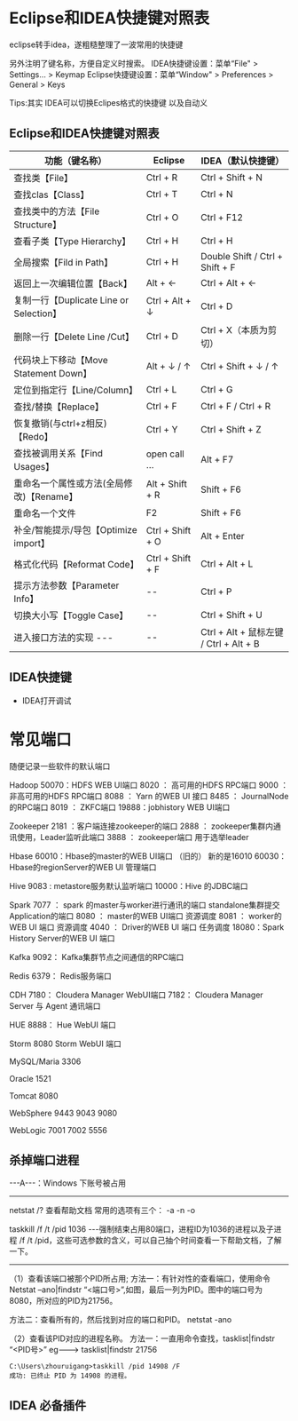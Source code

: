 # Eclipse和IDEA快捷键对照表

eclipse转手idea，遂粗糙整理了一波常用的快捷键 

另外注明了键名称，方便自定义时搜索。
IDEA快捷键设置：菜单“File" > Settings… > Keymap
Eclipse快捷键设置：菜单“Window" > Preferences > General > Keys

Tips:其实 IDEA可以切换Eclipes格式的快捷键 以及自动义


## Eclipse和IDEA快捷键对照表

| 功能（键名称） | Eclipse  | IDEA（默认快捷键） |
| --- | --- | --- |                                                   	
| 查找类【File】                 	| Ctrl + R         | Ctrl + Shift + N
| 查找clas【Class】        		    | Ctrl + T         | Ctrl + N
| 查找类中的方法【File Structure】    | Ctrl + O	       | Ctrl + F12
| 查看子类【Type Hierarchy】			 | Ctrl + H         | Ctrl + H 
| 全局搜索【Fild in Path】			 | Ctrl + H	       | Double Shift / Ctrl + Shift + F
| 返回上一次编辑位置【Back】	             | Alt + ←	            | Ctrl + Alt + ←
| 复制一行【Duplicate Line or Selection】  | Ctrl + Alt + ↓	    | Ctrl + D
| 删除一行【Delete Line /Cut】             | Ctrl + D	        | Ctrl + X（本质为剪切）
| 代码块上下移动【Move Statement Down】     | Alt + ↓ / ↑	        | Ctrl + Shift + ↓ / ↑
| 定位到指定行【Line/Column】			      | Ctrl + L	        | Ctrl + G
| 查找/替换【Replace】	 		          | Ctrl + F	        | Ctrl + F / Ctrl + R
| 恢复撤销(与ctrl+z相反)【Redo】 			  | Ctrl + Y	        | Ctrl + Shift + Z
| 查找被调用关系【Find Usages】			  |  open call …	    | Alt + F7
| 重命名一个属性或方法(全局修改)【Rename】   | Alt + Shift + R	    | Shift + F6
| 重命名一个文件                            | F2	                | Shift + F6
| 补全/智能提示/导包【Optimize import】     |	Ctrl + Shift + O    | Alt + Enter
| 格式化代码【Reformat Code】	              | Ctrl + Shift + F    | Ctrl + Alt + L
| 提示方法参数【Parameter Info】        |	--                   | Ctrl + P
| 切换大小写【Toggle Case】	        |	--                           | Ctrl + Shift + U
| 进入接口方法的实现 ---          |--              |Ctrl + Alt + 鼠标左键 / Ctrl + Alt + B


## IDEA快捷键
- IDEA打开调试

#  常见端口
 
   随便记录一些软件的默认端口
   
   Hadoop 50070：HDFS WEB UI端口 8020 ： 高可用的HDFS RPC端口 9000 ： 非高可用的HDFS RPC端口 8088 ： Yarn 的WEB UI 接口 8485 ： JournalNode 的RPC端口 8019 ： ZKFC端口 19888：jobhistory WEB UI端口
   
   Zookeeper 2181 ：客户端连接zookeeper的端口 2888 ： zookeeper集群内通讯使用，Leader监听此端口 3888 ： zookeeper端口 用于选举leader
   
   Hbase 60010：Hbase的master的WEB UI端口 （旧的） 新的是16010 60030：Hbase的regionServer的WEB UI 管理端口
   
   Hive 9083 : metastore服务默认监听端口 10000：Hive 的JDBC端口
   
   Spark 7077 ： spark 的master与worker进行通讯的端口 standalone集群提交Application的端口 8080 ： master的WEB UI端口 资源调度 8081 ： worker的WEB UI 端口 资源调度 4040 ： Driver的WEB UI 端口 任务调度 18080：Spark History Server的WEB UI 端口
   
   Kafka 9092： Kafka集群节点之间通信的RPC端口
   
   Redis 6379： Redis服务端口
   
   CDH 7180： Cloudera Manager WebUI端口 7182： Cloudera Manager Server 与 Agent 通讯端口
   
   HUE 8888： Hue WebUI 端口
   
   Storm 8080 Storm WebUI 端口
   
   MySQL/Maria 3306
   
   Oracle 1521
   
   Tomcat 8080
   
   WebSphere 9443 9043 9080
   
   WebLogic 7001 7002 5556


## 杀掉端口进程

---A---：Windows 下账号被占用

------  

netstat /? 查看帮助文档    常用的选项有三个： -a -n -o

taskkill /f /t /pid 1036 ---强制结束占用80端口，进程ID为1036的进程以及子进程
/f /t /pid，这些可选参数的含义，可以自己抽个时间查看一下帮助文档，了解一下。

------

（1）查看该端口被那个PID所占用;
    方法一：有针对性的查看端口，使用命令
        Netstat –ano|findstr “<端口号>”,如图，最后一列为PID。图中的端口号为8080，所对应的PID为21756。


   方法二：查看所有的，然后找到对应的端口和PID。 netstat -ano
   
    
（2）查看该PID对应的进程名称。
方法一：一直用命令查找，tasklist|findstr “<PID号>” eg---> tasklist|findstr 21756


    C:\Users\zhouruigang>taskkill /pid 14908 /F
    成功: 已终止 PID 为 14908 的进程。


## IDEA 必备插件
